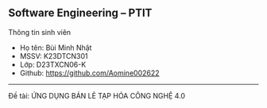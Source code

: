 Software Engineering – PTIT
---------------------------
Thông tin sinh viên
- Họ tên: Bùi Minh Nhật
- MSSV: K23DTCN301
- Lớp: D23TXCN06-K
- Github: https://github.com/Aomine002622
-----------------------------
Đề tài: ỨNG DỤNG BÁN LẺ TẠP HÓA CÔNG NGHỆ 4.0
